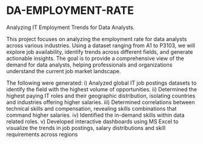# DA-EMPLOYMENT-RATE
Analyzing IT Employment Trends for Data Analysts. 

This project focuses on analyzing the employment rate for data analysts across various industries. 
Using a dataset ranging from A1 to P3103, we will explore job availability, identify trends across different fields, and generate actionable insights. 
The goal is to provide a comprehensive view of the demand for data analysts, helping professionals and organizations understand the current job market landscape.

The following were generated:
 i) Analyzed global IT job postings datasets to identify the field with the highest volume of opportunities.
 ii) Determined the highest paying IT roles and their geographic distribution, isolating countries and industries offering
     higher salaries.
iii) Determined correlations between technical skills and compensation, revealing skills combinations that command
    higher salaries.
iv) Identified the in-demand skills within data related roles.
v) Developed interactive dashboards using MS Excel to visualize the trends in job postings, salary distributions and skill
requirements across regions
